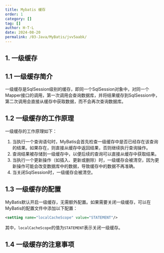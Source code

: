 ```yaml
---
title: Mybatis 缓存
order: 1
category: []
tag: []
author: H·T·L
date: 2024-08-20
permalink: /03-Java/MyBatis/jvv5aabk/
---
```






## 1. 一级缓存

## 1.1 一级缓存简介

一级缓存是SqlSession级别的缓存，即同一个SqlSession对象中，对同一个Mapper接口的调用，第一次调用会查询数据库，并将结果缓存到SqlSession中，第二次调用会直接从缓存中获取数据，而不会再次查询数据库。
<!-- more -->

## 1.2 一级缓存的工作原理   
一级缓存的工作原理如下：

1. 当执行一个查询语句时，MyBatis会首先检查一级缓存中是否已经存在该查询的结果。如果存在，则直接从缓存中返回结果，否则继续执行查询操作。
2. 查询结果被存储到一级缓存中，以便后续的查询可以直接从缓存中获取结果。
3. 当执行一个更新操作（如插入、更新或删除）时，一级缓存会被清空，因为更新操作可能会改变数据库中的数据，导致缓存中的数据不再准确。
4. 当关闭SqlSession时，一级缓存会被清空。
## 1.3 一级缓存的配置

MyBatis默认开启一级缓存，无需额外配置。如果需要关闭一级缓存，可以在MyBatis的配置文件中添加以下配置：

```xml
<setting name="localCacheScope" value="STATEMENT"/>
```

其中，`localCacheScope`的值为`STATEMENT`表示关闭一级缓存。

## 1.4 一级缓存的注意事项